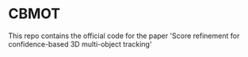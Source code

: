 # CBMOT
This repo contains the official code for the paper 'Score refinement for confidence-based 3D multi-object tracking'
